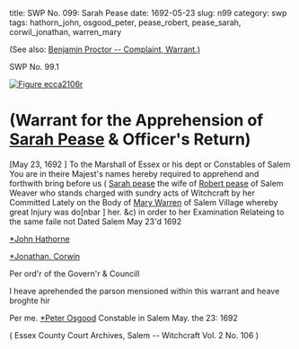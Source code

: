 title: SWP No. 099: Sarah Pease
date: 1692-05-23
slug: n99
category: swp
tags: hathorn_john, osgood_peter, pease_robert, pease_sarah, corwil_jonathan, warren_mary




(See also: [Benjamin Proctor -- Complaint, Warrant.)](/n2.html#n2.310)

<div markdown class="doc" id="n99.1">

<div class="doc_id">SWP No. 99.1</div>


<span markdown class="figure">[![Figure ecca2106r](archives/ecca/thumb/ecca2106r.jpg)](archives/ecca/large/ecca2106r.jpg)</span>

# (Warrant for the Apprehension of [Sarah Pease](/tag/pease_sarah.html) & Officer's Return)
[May 23, 1692 ] To the Marshall of Essex or his dept or Constables  of Salem 
You are in theire Majest's names hereby required to apprehend and forthwith bring before us ( [Sarah pease](/tag/pease_sarah.html) the wife of [Robert pease](/tag/pease_robert.html) of Salem Weaver who stands charged with sundry acts of Witchcraft by her Committed Lately on the Body of [Mary Warren](/tag/warren_mary.html) of Salem Village whereby great Injury was do[nbar ] her. &c) in order to her Examination Relateing to the same faile not Dated Salem May 23'd 1692 

[*John Hathorne](/tag/hathorn_john.html)

[*Jonathan. Corwin](/tag/corwil_jonathan.html)

Per ord'r of the Govern'r & Councill 

I heave aprehended the parson mensioned within this warrant and heave broghte hir 

Per me. [*Peter Osgood](/tag/osgood_peter.html) Constable in Salem May. the 23: 1692

( Essex County Court Archives, Salem -- Witchcraft Vol. 2 No. 106 )


</div>


